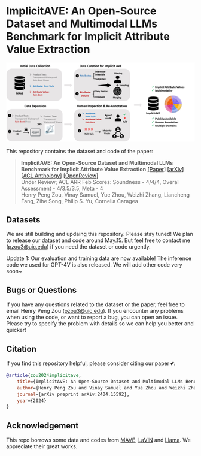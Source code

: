 # ImplicitAVE: An Open-Source Dataset and Multimodal LLMs Benchmark for Implicit Attribute Value Extraction

![Task](pipeline.jpg)

This repository contains the dataset and code of the paper:
> **ImplicitAVE: An Open-Source Dataset and Multimodal LLMs Benchmark for Implicit Attribute Value Extraction** 
> [[Paper]](https://arxiv.org/pdf/2404.15592) [[arXiv]](https://arxiv.org/abs/2404.15592) [[ACL Anthology]]() [[OpenReview]]()  <br>
> Under Review; ACL ARR Feb Scores: Soundness - 4/4/4, Overal Assessment - 4/3.5/3.5, Meta - 4 <br>
> Henry Peng Zou, Vinay Samuel, Yue Zhou, Weizhi Zhang, Liancheng Fang, Zihe Song, Philip S. Yu, Cornelia Caragea <br>


## Datasets
We are still building and updaing this repository. Please stay tuned! We plan to release our dataset and code around May.15. But feel free to contact me (pzou3@uic.edu) if you need the dataset or code urgently.

Update 1: Our evaluation and training data are now available! The inference code we used for GPT-4V is also released. We will add other code very soon~

## Bugs or Questions

If you have any questions related to the dataset or the paper, feel free to email Henry Peng Zou (pzou3@uic.edu). If you encounter any problems when using the code, or want to report a bug, you can open an issue. Please try to specify the problem with details so we can help you better and quicker!


## Citation
If you find this repository helpful, please consider citing our paper 💕: 
```bibtex
@article{zou2024implicitave,
    title={ImplicitAVE: An Open-Source Dataset and Multimodal LLMs Benchmark for Implicit Attribute Value Extraction},
    author={Henry Peng Zou and Vinay Samuel and Yue Zhou and Weizhi Zhang and Liancheng Fang and Zihe Song and Philip S. Yu and Cornelia Caragea},
    journal={arXiv preprint arXiv:2404.15592},
    year={2024}
}
```

## Acknowledgement
This repo borrows some data and codes from [MAVE](https://github.com/google-research-datasets/MAVE), [LaVIN](https://github.com/luogen1996/LaVIN/tree/main) and [Llama](https://github.com/meta-llama/llama). We appreciate their great works. <br>
